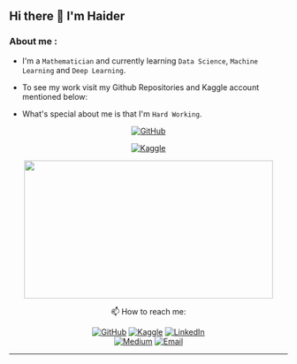 ## Hi there 👋 I'm Haider

<!--
**HaiderQadri/HaiderQadri** is a ✨ _special_ ✨ repository because its `README.md` (this file) appears on your GitHub profile.

Here are some ideas to get you started:

- 🔭 I’m currently working on ...
- 🌱 I’m currently learning ...
- 👯 I’m looking to collaborate on ...
- 🤔 I’m looking for help with ...
- 💬 Ask me about ...
- 📫 How to reach me: ...
- 😄 Pronouns: ...
- ⚡ Fun fact: ...
-->

### About me :
  - I'm a `Mathematician` and currently learning `Data Science`, `Machine Learning` and `Deep Learning`.

  - To see my work visit my Github Repositories and Kaggle account mentioned below:

  - What's special about me is that I'm `Hard Working`.
  
  <div id="header" align="center">
    
  [![GitHub](https://img.shields.io/badge/GitHub-Profile-blue?style=for-the-badge&logo=github)](https://github.com/HaiderQadri) 
    
  [![Kaggle](https://img.shields.io/badge/Kaggle-Profile-blue?style=for-the-badge&logo=kaggle)](https://www.kaggle.com/haiderrasoolqadri)
    
<div align="center">
  <img src="https://assets-global.website-files.com/5c19100c2b50073e6ee69da1/60d35967a853a1b14851703b_All%20the%20data%20(1).gif" width="450" height="250"/>
</div>


:mailbox: How to reach me: 

[![GitHub](https://img.shields.io/badge/GitHub-Profile-blue?style=for-the-badge&logo=github)](https://github.com/HaiderQadri) 
[![Kaggle](https://img.shields.io/badge/Kaggle-Profile-blue?style=for-the-badge&logo=kaggle)](https://www.kaggle.com/haiderrasoolqadri) 
[![LinkedIn](https://img.shields.io/badge/LinkedIn-Profile-blue?style=for-the-badge&logo=linkedin)](https://www.linkedin.com/in/haider-rasool-qadri-06a4b91b8/)  
[![Medium](https://img.shields.io/badge/Medium-Profile-blue?style=for-the-badge&logo=medium)](https://https//medium.com/@haiderqadri.07/) 
[![Email](https://img.shields.io/badge/Email-Contact%20Me-red?style=for-the-badge&logo=email)](mailto:haiderqadri.07@gmail.com)

---
